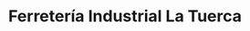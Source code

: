 ---
title: "Ferretería Industrial La Tuerca"
url: /ciudad-autonoma-de-buenos-aires/ferreteria-industrial-la-tuerca/
shop: hardware
---